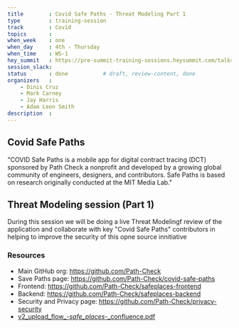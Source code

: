 ```yaml
---
title        : Covid Safe Paths - Threat Modeling Part 1
type         : training-session
track        : Covid
topics       :
when_week    : one
when_day     : 4th - Thursday
when_time    : WS-1
hey_summit   : https://pre-summit-training-sessions.heysummit.com/talks/threat-modeling-on-covid-apps/
session_slack:
status       : done           # draft, review-content, done
organizers   : 
    - Dinis Cruz
    - Mark Carney
    - Jay Harris
    - Adam Leon Smith
description  : 
---
```


## Covid Safe Paths

"COVID Safe Paths is a mobile app for digital contract tracing (DCT) sponsored by Path Check a nonprofit and developed by a growing global community of engineers, designers, and contributors. Safe Paths is based on research originally conducted at the MIT Media Lab."

## Threat Modeling session (Part 1)

During this session we will be doing a live Threat Modelingf review of the application and collaborate with key "Covid Safe Paths" contributors in helping to improve the security of this opne source innitiative


### Resources

 - Main GitHub org: https://github.com/Path-Check
 - Save Paths page: https://github.com/Path-Check/covid-safe-paths
 - Frontend: https://github.com/Path-Check/safeplaces-frontend
 - Backend: https://github.com/Path-Check/safeplaces-backend
 - Security and Privacy page: https://github.com/Path-Check/privacy-security 
 - [v2_upload_flow_-_safe_places_-_confluence.pdf](https://os-summit.slack.com/files/U014V5N4RLL/F014PAGSZ6X/v2_upload_flow_-_safe_places_-_confluence.pdf)

